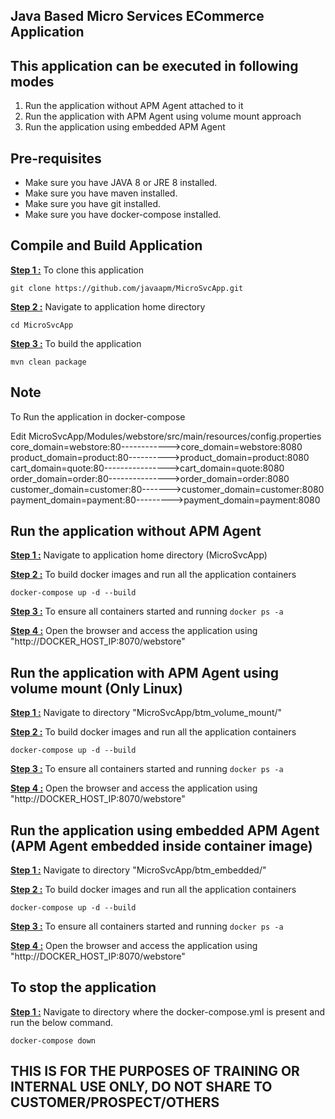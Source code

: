 <h2>Java Based Micro Services ECommerce Application</h2> 
<h2>This application can be executed in following modes</h2> 
<ol>
  <li>Run the application without APM Agent attached to it</li>
  <li>Run the application with APM Agent using volume mount approach</li>
  <li>Run the application using embedded APM Agent</li>
</ol>
<h2>Pre-requisites</h2> 
<ul>
  <li>Make sure you have JAVA 8 or JRE 8 installed.</li>
  <li>Make sure you have maven installed.</li>
  <li>Make sure you have git installed.</li>
  <li>Make sure you have docker-compose installed.</li>
</ul>
<h2>Compile and Build Application</h2> 
<b><u>Step 1 :</u></b> To clone this application
<pre><code>git clone https://github.com/javaapm/MicroSvcApp.git
</code></pre>
<b><u>Step 2 :</u></b> Navigate to application home directory 
<pre><code>cd MicroSvcApp
</code></pre>
<b><u>Step 3 :</u></b> To build the application 
<pre><code>mvn clean package
</code></pre>
<h2> Note</h2>
To Run the application in docker-compose

Edit MicroSvcApp/Modules/webstore/src/main/resources/config.properties<br>
core_domain=webstore:80------------>core_domain=webstore:8080<br>
product_domain=product:80---------->product_domain=product:8080<br>
cart_domain=quote:80---------------->cart_domain=quote:8080<br>
order_domain=order:80--------------->order_domain=order:8080<br>
customer_domain=customer:80------->customer_domain=customer:8080<br>
payment_domain=payment:80--------->payment_domain=payment:8080<br>
<h2>Run the application without APM Agent </h2>

<b><u>Step 1 :</u></b> Navigate to application home directory (MicroSvcApp)

<b><u>Step 2 :</u></b> To build docker images and run all the application containers

<pre><code>docker-compose up -d --build
</code></pre>

<b><u>Step 3 :</u></b> To ensure all containers started and running <code>docker ps -a</code>

<b><u>Step 4 :</u></b> Open the browser and access the application using "http://DOCKER_HOST_IP:8070/webstore"

<h2>Run the application with APM Agent using volume mount (Only Linux)</h2>

<b><u>Step 1 :</u></b> Navigate to directory "MicroSvcApp/btm_volume_mount/"

<b><u>Step 2 :</u></b> To build docker images and run all the application containers

<pre><code>docker-compose up -d --build
</code></pre>

<b><u>Step 3 :</u></b> To ensure all containers started and running <code>docker ps -a</code>

<b><u>Step 4 :</u></b> Open the browser and access the application using "http://DOCKER_HOST_IP:8070/webstore"

<h2>Run the application using embedded APM Agent (APM Agent embedded inside container image)</h2>

<b><u>Step 1 :</u></b> Navigate to directory "MicroSvcApp/btm_embedded/"

<b><u>Step 2 :</u></b> To build docker images and run all the application containers

<pre><code>docker-compose up -d --build
</code></pre>

<b><u>Step 3 :</u></b> To ensure all containers started and running <code>docker ps -a</code>

<b><u>Step 4 :</u></b> Open the browser and access the application using "http://DOCKER_HOST_IP:8070/webstore"

<h2>To stop the application</h2>

<b><u>Step 1 :</u></b> Navigate to directory where the docker-compose.yml is present and run the below command.

<pre><code>docker-compose down
</code></pre>

<h2>THIS IS FOR THE PURPOSES OF TRAINING OR INTERNAL USE ONLY, DO NOT SHARE TO CUSTOMER/PROSPECT/OTHERS</h2> 

